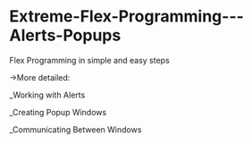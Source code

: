 # Extreme-Flex-Programming---Alerts-Popups


Flex Programming in simple and easy steps

->More detailed:

_Working with Alerts

_Creating Popup Windows

_Communicating Between Windows
